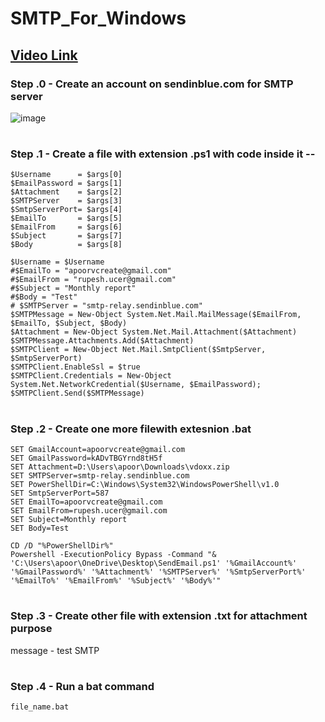 # SMTP_For_Windows
## [Video Link](https://youtu.be/R1zIU2HXq9c)

### Step .0 - Create an account on sendinblue.com for SMTP server 
![image](https://user-images.githubusercontent.com/66588814/190573724-b16c6349-8679-4da5-ae95-dfb8763615f0.png)

#

### Step .1 - Create a file with extension **.ps1** with code inside it --
```
$Username      = $args[0]
$EmailPassword = $args[1]
$Attachment    = $args[2]
$SMTPServer	   = $args[3]
$SmtpServerPort= $args[4]
$EmailTo       = $args[5]
$EmailFrom     = $args[6]
$Subject       = $args[7]
$Body          = $args[8]

$Username = $Username
#$EmailTo = "apoorvcreate@gmail.com" 
#$EmailFrom = "rupesh.ucer@gmail.com"
#$Subject = "Monthly report"
#$Body = "Test"
# $SMTPServer = "smtp-relay.sendinblue.com" 
$SMTPMessage = New-Object System.Net.Mail.MailMessage($EmailFrom, $EmailTo, $Subject, $Body)
$Attachment = New-Object System.Net.Mail.Attachment($Attachment)
$SMTPMessage.Attachments.Add($Attachment)
$SMTPClient = New-Object Net.Mail.SmtpClient($SmtpServer, $SmtpServerPort) 
$SMTPClient.EnableSsl = $true 
$SMTPClient.Credentials = New-Object System.Net.NetworkCredential($Username, $EmailPassword); 
$SMTPClient.Send($SMTPMessage)
```
#

### Step  .2 - Create one more filewith extesnion **.bat**
```
SET GmailAccount=apoorvcreate@gmail.com
SET GmailPassword=kADvTBGYrnd8tH5f
SET Attachment=D:\Users\apoor\Downloads\vdoxx.zip
SET SMTPServer=smtp-relay.sendinblue.com
SET PowerShellDir=C:\Windows\System32\WindowsPowerShell\v1.0
SET SmtpServerPort=587
SET EmailTo=apoorvcreate@gmail.com
SET EmailFrom=rupesh.ucer@gmail.com
SET Subject=Monthly report
SET Body=Test

CD /D "%PowerShellDir%" 
Powershell -ExecutionPolicy Bypass -Command "& 'C:\Users\apoor\OneDrive\Desktop\SendEmail.ps1' '%GmailAccount%' '%GmailPassword%' '%Attachment%' '%SMTPServer%' '%SmtpServerPort%' '%EmailTo%' '%EmailFrom%' '%Subject%' '%Body%'"
```
#
### Step .3 - Create other file with extension **.txt** for attachment purpose 
message - test SMTP
#
### Step .4 - Run a bat command 
`file_name.bat`
